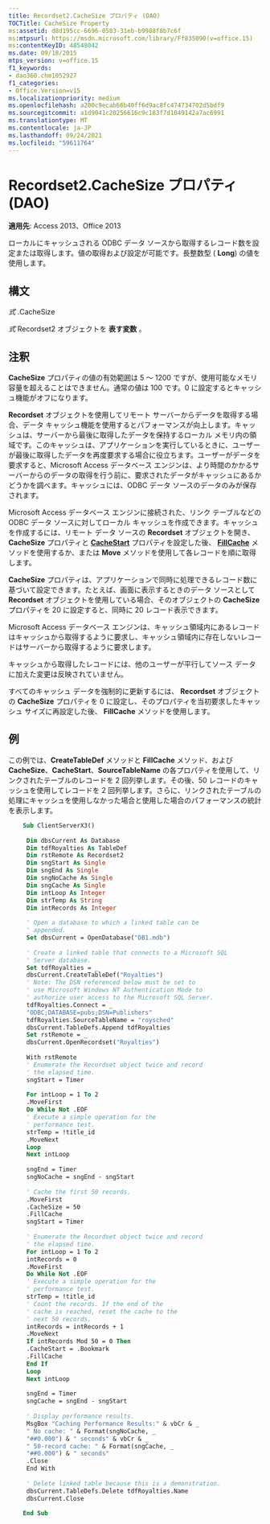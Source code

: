 ```yaml
---
title: Recordset2.CacheSize プロパティ (DAO)
TOCTitle: CacheSize Property
ms:assetid: d8d195cc-6696-0583-31eb-b9988f8b7c6f
ms:mtpsurl: https://msdn.microsoft.com/library/Ff835090(v=office.15)
ms:contentKeyID: 48548042
ms.date: 09/18/2015
mtps_version: v=office.15
f1_keywords:
- dao360.chm1052927
f1_categories:
- Office.Version=v15
ms.localizationpriority: medium
ms.openlocfilehash: a200c9ecab66b40ff6d9ac8fc474734702d5bdf9
ms.sourcegitcommit: a1d9041c20256616c9c183f7d1049142a7ac6991
ms.translationtype: MT
ms.contentlocale: ja-JP
ms.lasthandoff: 09/24/2021
ms.locfileid: "59611764"
---
```

# <a name="recordset2cachesize-property-dao"></a>Recordset2.CacheSize プロパティ (DAO)


**適用先**: Access 2013、Office 2013

ローカルにキャッシュされる ODBC データ ソースから取得するレコード数を設定または取得します。値の取得および設定が可能です。長整数型 ( **Long**) の値を使用します。

## <a name="syntax"></a>構文

*式* .CacheSize

*式* Recordset2 オブジェクトを **表す変数** 。

## <a name="remarks"></a>注釈

**CacheSize** プロパティの値の有効範囲は 5 ～ 1200 ですが、使用可能なメモリ容量を超えることはできません。通常の値は 100 です。0 に設定するとキャッシュ機能がオフになります。

**Recordset** オブジェクトを使用してリモート サーバーからデータを取得する場合、データ キャッシュ機能を使用するとパフォーマンスが向上します。キャッシュは、サーバーから最後に取得したデータを保持するローカル メモリ内の領域です。このキャッシュは、アプリケーションを実行しているときに、ユーザーが最後に取得したデータを再度要求する場合に役立ちます。ユーザーがデータを要求すると、Microsoft Access データベース エンジンは、より時間のかかるサーバーからのデータの取得を行う前に、要求されたデータがキャッシュにあるかどうかを調べます。キャッシュには、ODBC データ ソースのデータのみが保存されます。

Microsoft Access データベース エンジンに接続された、リンク テーブルなどの ODBC データ ソースに対してローカル キャッシュを作成できます。キャッシュを作成するには、リモート データ ソースの **Recordset** オブジェクトを開き、 **CacheSize** プロパティと **[CacheStart](recordset2-cachestart-property-dao.md)** プロパティを設定した後、 **[FillCache](recordset2-fillcache-method-dao.md)** メソッドを使用するか、または **Move** メソッドを使用して各レコードを順に取得します。

**CacheSize** プロパティは、アプリケーションで同時に処理できるレコード数に基づいて設定できます。たとえば、画面に表示するときのデータ ソースとして **Recordset** オブジェクトを使用している場合、そのオブジェクトの **CacheSize** プロパティを 20 に設定すると、同時に 20 レコード表示できます。

Microsoft Access データベース エンジンは、キャッシュ領域内にあるレコードはキャッシュから取得するように要求し、キャッシュ領域内に存在しないレコードはサーバーから取得するように要求します。

キャッシュから取得したレコードには、他のユーザーが平行してソース データに加えた変更は反映されていません。

すべてのキャッシュ データを強制的に更新するには、 **Recordset** オブジェクトの **CacheSize** プロパティを 0 に設定し、そのプロパティを当初要求したキャッシュ サイズに再設定した後、 **FillCache** メソッドを使用します。

## <a name="example"></a>例

この例では、**CreateTableDef** メソッドと **FillCache** メソッド、および **CacheSize**、**CacheStart**、**SourceTableName** の各プロパティを使用して、リンクされたテーブルのレコードを 2 回列挙します。その後、50 レコードのキャッシュを使用してレコードを 2 回列挙します。さらに、リンクされたテーブルの処理にキャッシュを使用しなかった場合と使用した場合のパフォーマンスの統計を表示します。

```vb
    Sub ClientServerX3() 
     
     Dim dbsCurrent As Database 
     Dim tdfRoyalties As TableDef 
     Dim rstRemote As Recordset2 
     Dim sngStart As Single 
     Dim sngEnd As Single 
     Dim sngNoCache As Single 
     Dim sngCache As Single 
     Dim intLoop As Integer 
     Dim strTemp As String 
     Dim intRecords As Integer 
     
     ' Open a database to which a linked table can be 
     ' appended. 
     Set dbsCurrent = OpenDatabase("DB1.mdb") 
     
     ' Create a linked table that connects to a Microsoft SQL 
     ' Server database. 
     Set tdfRoyalties = _ 
     dbsCurrent.CreateTableDef("Royalties") 
     ' Note: The DSN referenced below must be set to 
     ' use Microsoft Windows NT Authentication Mode to 
     ' authorize user access to the Microsoft SQL Server. 
     tdfRoyalties.Connect = _ 
     "ODBC;DATABASE=pubs;DSN=Publishers" 
     tdfRoyalties.SourceTableName = "roysched" 
     dbsCurrent.TableDefs.Append tdfRoyalties 
     Set rstRemote = _ 
     dbsCurrent.OpenRecordset("Royalties") 
     
     With rstRemote 
     ' Enumerate the Recordset object twice and record 
     ' the elapsed time. 
     sngStart = Timer 
     
     For intLoop = 1 To 2 
     .MoveFirst 
     Do While Not .EOF 
     ' Execute a simple operation for the 
     ' performance test. 
     strTemp = !title_id 
     .MoveNext 
     Loop 
     Next intLoop 
     
     sngEnd = Timer 
     sngNoCache = sngEnd - sngStart 
     
     ' Cache the first 50 records. 
     .MoveFirst 
     .CacheSize = 50 
     .FillCache 
     sngStart = Timer 
     
     ' Enumerate the Recordset object twice and record 
     ' the elapsed time. 
     For intLoop = 1 To 2 
     intRecords = 0 
     .MoveFirst 
     Do While Not .EOF 
     ' Execute a simple operation for the 
     ' performance test. 
     strTemp = !title_id 
     ' Count the records. If the end of the 
     ' cache is reached, reset the cache to the 
     ' next 50 records. 
     intRecords = intRecords + 1 
     .MoveNext 
     If intRecords Mod 50 = 0 Then 
     .CacheStart = .Bookmark 
     .FillCache 
     End If 
     Loop 
     Next intLoop 
     
     sngEnd = Timer 
     sngCache = sngEnd - sngStart 
     
     ' Display performance results. 
     MsgBox "Caching Performance Results:" & vbCr & _ 
     " No cache: " & Format(sngNoCache, _ 
     "##0.000") & " seconds" & vbCr & _ 
     " 50-record cache: " & Format(sngCache, _ 
     "##0.000") & " seconds" 
     .Close 
     End With 
     
     ' Delete linked table because this is a demonstration. 
     dbsCurrent.TableDefs.Delete tdfRoyalties.Name 
     dbsCurrent.Close 
     
    End Sub
```
